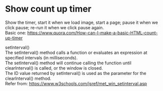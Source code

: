 # Show count up timer    
Show the timer, start it when we load image, start a page; pause it when we click pause; re-run it when we click pause again.   
Basic one: https://www.quora.com/How-can-I-make-a-basic-HTML-count-up-timer    

setInterval()   
The setInterval() method calls a function or evaluates an expression at specified intervals (in milliseconds).    
The setInterval() method will continue calling the function until clearInterval() is called, or the window is closed.       
The ID value returned by setInterval() is used as the parameter for the clearInterval() method.       
Refer from: https://www.w3schools.com/jsref/met_win_setinterval.asp     

